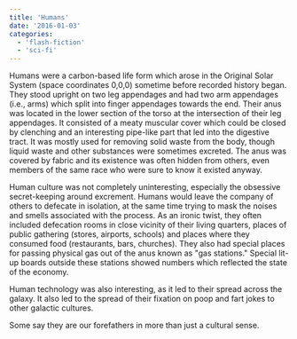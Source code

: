 ```yaml
---
title: 'Humans'
date: '2016-01-03'
categories:
  - 'flash-fiction'
  - 'sci-fi'
---
```


Humans were a carbon-based life form which arose in the Original Solar System
(space coordinates 0,0,0) sometime before recorded history began. They stood
upright on two leg appendages and had two arm appendages (i.e., arms) which
split into finger appendages towards the end. Their anus was located in the
lower section of the torso at the intersection of their leg appendages. It
consisted of a meaty muscular cover which could be closed by clenching and an
interesting pipe-like part that led into the digestive tract. It was mostly used
for removing solid waste from the body, though liquid waste and other substances
were sometimes excreted. The anus was covered by fabric and its existence was
often hidden from others, even members of the same race who were sure to know it
existed anyway.

Human culture was not completely uninteresting, especially the obsessive
secret-keeping around excrement. Humans would leave the company of others to
defecate in isolation, at the same time trying to mask the noises and smells
associated with the process. As an ironic twist, they often included defecation
rooms in close vicinity of their living quarters, places of public gathering
(stores, airports, schools) and places where they consumed food (restaurants,
bars, churches). They also had special places for passing physical gas out of
the anus known as "gas stations." Special lit-up boards outside these stations
showed numbers which reflected the state of the economy.

Human technology was also interesting, as it led to their spread across the
galaxy. It also led to the spread of their fixation on poop and fart jokes to
other galactic cultures.

Some say they are our forefathers in more than just a cultural sense.
